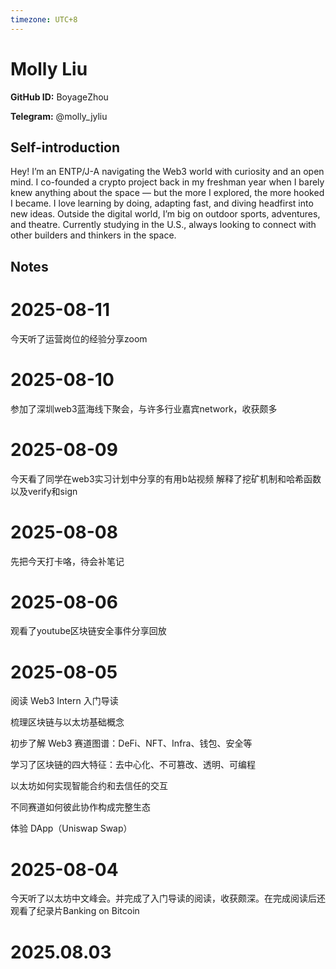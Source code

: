 ```yaml
---
timezone: UTC+8
---
```


# Molly Liu

**GitHub ID:** BoyageZhou

**Telegram:** @molly_jyliu

## Self-introduction

Hey! I’m an ENTP/J-A navigating the Web3 world with curiosity and an open mind. I co-founded a crypto project back in my freshman year when I barely knew anything about the space — but the more I explored, the more hooked I became. I love learning by doing, adapting fast, and diving headfirst into new ideas. Outside the digital world, I’m big on outdoor sports, adventures, and theatre. Currently studying in the U.S., always looking to connect with other builders and thinkers in the space.

## Notes

<!-- Content_START -->
# 2025-08-11

今天听了运营岗位的经验分享zoom

# 2025-08-10

参加了深圳web3蓝海线下聚会，与许多行业嘉宾network，收获颇多

# 2025-08-09

今天看了同学在web3实习计划中分享的有用b站视频
解释了挖矿机制和哈希函数
以及verify和sign

# 2025-08-08

先把今天打卡咯，待会补笔记

# 2025-08-06

观看了youtube区块链安全事件分享回放

# 2025-08-05

阅读 Web3 Intern 入门导读

梳理区块链与以太坊基础概念

初步了解 Web3 赛道图谱：DeFi、NFT、Infra、钱包、安全等

学习了区块链的四大特征：去中心化、不可篡改、透明、可编程

以太坊如何实现智能合约和去信任的交互

不同赛道如何彼此协作构成完整生态


体验 DApp（Uniswap Swap）

# 2025-08-04

今天听了以太坊中文峰会。并完成了入门导读的阅读，收获颇深。在完成阅读后还观看了纪录片Banking on Bitcoin


# 2025.08.03


<!-- Content_END -->

